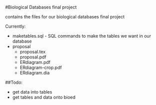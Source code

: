 #Biological Databases final project

contains the files for our biological databases final project

Currently:

* maketables.sql - SQL commands to make the tables we want in our database
* proposal
    * proposal.tex
    * proposal.pdf
    * ERdiagram.pdf
    * ERdiagram-crop.pdf
    * ERdiagram.dia

##Todo:

* get data into tables
* get tables and data onto bioed

